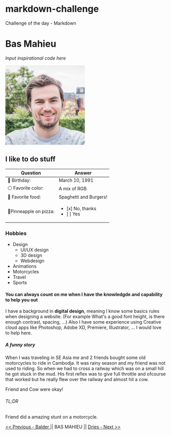 # markdown-challenge
Challenge of the day - Markdown



# Bas Mahieu 

*Input inspirational code here*

![alt text](assets/profile_v1.png)


## I like to do stuff

Question | Answer
------------ | -------------
:calendar: Birthday: | March 10, 1991
:white_circle: Favorite color:| A mix of RGB
:fork_and_knife: Favorite food: | Spaghetti and Burgers!
:pizza:Pinneapple on pizza: | <ul><li>[x] No, thanks</li><li>[ ] Yes</li></ul>

### Hobbies

* Design
    * UI/UX design
    * 3D design
    * Webdesign
* Animations
* Motorcycles
* Travel
* Sports




#### You can always count on me when I have the knowledgde and capability to help you out

I have a background in **digital design**, meaning I know some basics rules when designing a website.
(For example What's a good font height, is there enough contrast, spacing, ...) 
Also I have some experience using Creative cloud apps like Photoshop, Adobe XD, Premiere, Illustrator, ...
I would love to help here.

##### A funny story
When I was traveling in SE Asia me and 2 friends bought some old motorcycles to ride in Cambodja.
It was rainy season and my friend was not used to riding. So when we had to cross a railway which was on a small hill he got stuck in the mud. His first reflex was to give full throttle and ofcourse that worked but he really flew over the railway and almost hit a cow. 

Friend and Cow were okay!

###### TL;DR
Friend did a amazing stunt on a motorcycle.



[ << Previous - Balder ](http://github.com) || BAS MAHIEU || [ Dries - Next >> ](https://github.com/DriesDD/markdown-challenge/blob/master/README.md)

